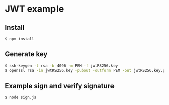 # JWT example

## Install

```
$ npm install
```

## Generate key

```bash
$ ssh-keygen -t rsa -b 4096 -m PEM -f jwtRS256.key
$ openssl rsa -in jwtRS256.key -pubout -outform PEM -out jwtRS256.key.pub
```

## Example sign and verify signature

```
$ node sign.js
```